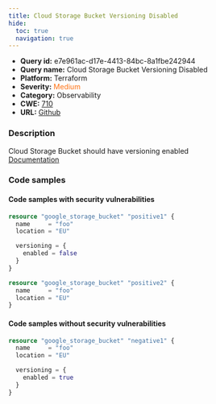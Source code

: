 ```yaml
---
title: Cloud Storage Bucket Versioning Disabled
hide:
  toc: true
  navigation: true
---
```


<style>
  .highlight .hll {
    background-color: #ff171742;
  }
  .md-content {
    max-width: 1100px;
    margin: 0 auto;
  }
</style>

-   **Query id:** e7e961ac-d17e-4413-84bc-8a1fbe242944
-   **Query name:** Cloud Storage Bucket Versioning Disabled
-   **Platform:** Terraform
-   **Severity:** <span style="color:#ff7213">Medium</span>
-   **Category:** Observability
-   **CWE:** <a href="https://cwe.mitre.org/data/definitions/710.html" onclick="newWindowOpenerSafe(event, 'https://cwe.mitre.org/data/definitions/710.html')">710</a>
-   **URL:** [Github](https://github.com/Checkmarx/kics/tree/master/assets/queries/terraform/gcp/cloud_storage_bucket_versioning_disabled)

### Description
Cloud Storage Bucket should have versioning enabled<br>
[Documentation](https://registry.terraform.io/providers/hashicorp/google/latest/docs/resources/storage_bucket#enabled)

### Code samples
#### Code samples with security vulnerabilities
```tf title="Positive test num. 1 - tf file" hl_lines="10 6"
resource "google_storage_bucket" "positive1" {
  name     = "foo"
  location = "EU"

  versioning = {
    enabled = false
  }
}

resource "google_storage_bucket" "positive2" {
  name     = "foo"
  location = "EU"
}
```


#### Code samples without security vulnerabilities
```tf title="Negative test num. 1 - tf file"
resource "google_storage_bucket" "negative1" {
  name     = "foo"
  location = "EU"

  versioning = {
    enabled = true
  }
}
```
